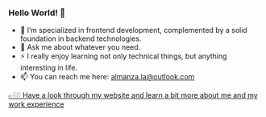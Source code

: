 ### Hello World! 👋

- 🌱 I’m specialized in frontend development, complemented by a solid foundation in backend technologies. 
- 💬 Ask me about whatever you need.
- ⚡ I really enjoy learning not only technical things, but anything interesting in life.
- 📫 You can reach me here: almanza.la@outlook.com

[ 👉🏼 Have a look through my website and learn a bit more about me and my work experience ](https://luisalmanza.com) 
